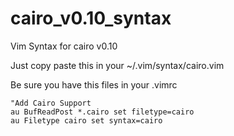 # cairo_v0.10_syntax
Vim Syntax for cairo v0.10

Just copy paste this in your ~/.vim/syntax/cairo.vim

Be sure you have this files in your .vimrc

```vim
"Add Cairo Support
au BufReadPost *.cairo set filetype=cairo
au Filetype cairo set syntax=cairo
```
